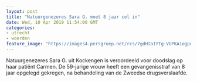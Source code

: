 ```yaml
---
layout: post
title: "Natuurgenezeres Sara G. moet 8 jaar cel in"
date: Wed, 10 Apr 2019 11:54:00 GMT
categories: 
- utrecht 
- woerden 
feature_image: "https://images4.persgroep.net/rcs/7gdHIa1YTg-VGPKA1ogpu3oY1ZI/diocontent/143279918/_fitwidth/400/?appId=21791a8992982cd8da851550a453bd7f&quality=0.7"
---
```


Natuurgenezeres Sara G. uit Kockengen is veroordeeld voor doodslag op haar patiënt Carmen. De 59-jarige vrouw heeft een gevangenisstraf van 8 jaar opgelegd gekregen, na behandeling van de Zweedse drugsverslaafde.
